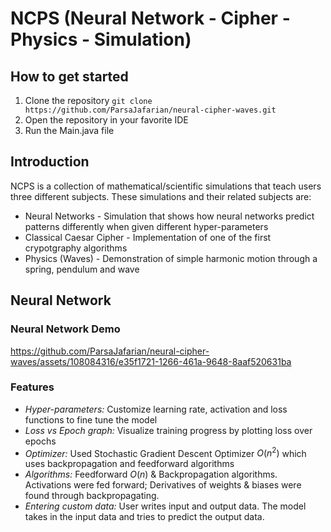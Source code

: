 # NCPS (Neural Network - Cipher - Physics - Simulation)

## How to get started

1. Clone the repository
`git clone https://github.com/ParsaJafarian/neural-cipher-waves.git`
2. Open the repository in your favorite IDE
3. Run the Main.java file

## Introduction
NCPS is a collection of mathematical/scientific simulations that teach users three different subjects. These simulations and their related subjects are:
* Neural Networks - Simulation that shows how neural networks predict patterns differently when given different hyper-parameters
* Classical Caesar Cipher - Implementation of one of the first crypotgraphy algorithms
* Physics (Waves) - Demonstration of simple harmonic motion through a spring, pendulum and wave

## Neural Network

### Neural Network Demo
https://github.com/ParsaJafarian/neural-cipher-waves/assets/108084316/e35f1721-1266-461a-9648-8aaf520631ba

### Features
- *Hyper-parameters:* Customize learning rate, activation and loss functions to fine tune the model
- *Loss vs Epoch graph:* Visualize training progress by plotting loss over epochs
- *Optimizer:* Used Stochastic Gradient Descent Optimizer $O(n^2)$ which uses backpropagation and feedforward algorithms
- *Algorithms:* Feedforward $O(n)$ & Backpropagation algorithms. Activations were fed forward; Derivatives of weights & biases were found through backpropagating.
- *Entering custom data:* User writes input and output data. The model takes in the input data and tries to predict the output data.
